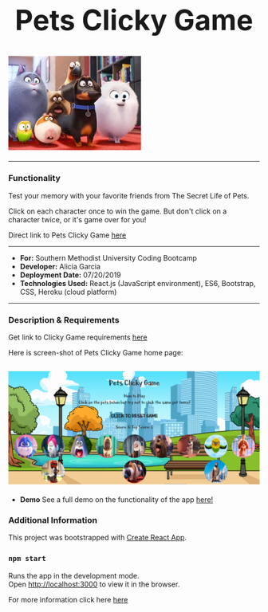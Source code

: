 # <center> <h1>Pets Clicky Game</h1> </center>

## ![image info](./src/images/secretlifeofpets.jpg)

---

### Functionality

Test your memory with your favorite friends from The Secret Life of Pets.

Click on each character once to win the game. But don't click on a character twice, or it's game over for you!

Direct link to Pets Clicky Game [here](https://pacific-gorge-34735.herokuapp.com/)

---

- **For:** Southern Methodist University Coding Bootcamp
- **Developer:** Alicia Garcia
- **Deployment Date:** 07/20/2019
- **Technologies Used:** React.js (JavaScript environment), ES6, Bootstrap, CSS, Heroku (cloud platform)

---

### Description & Requirements

Get link to Clicky Game requirements [here](https://docs.google.com/document/d/1U0r-p-dfFWAHGWTu1-R9r4pbXOajExC4wEDxo7Yf5Xw/edit?usp=sharing)

Here is screen-shot of Pets Clicky Game home page:

## ![View of Home Page](./src/images/PetsClickyGameImage.png)

- **Demo**
  See a full demo on the functionality of the app [here!]()

### Additional Information

This project was bootstrapped with [Create React App](https://github.com/facebook/create-react-app).

### `npm start`

Runs the app in the development mode.<br>
Open [http://localhost:3000](http://localhost:3000) to view it in the browser.

For more information click here [here](https://docs.google.com/document/d/1Sgb6goguvFWh6XfI8U93_6rV7P-jW7AfoVCiVAQNmIA/edit?usp=sharing)

